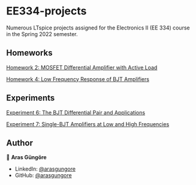 # EE334-projects

Numerous LTspice projects assigned for the Electronics II (EE 334) course in the Spring 2022 semester.



## Homeworks

[Homework 2: MOSFET Differential Amplifier with Active Load](Homeworks/MOSFETDifferentialAmpActiveLoad)

[Homework 4: Low Frequency Response of BJT Amplifiers](Homeworks/LowFrequencyResponseBJTAmp)



## Experiments

[Experiment 6: The BJT Differential Pair and Applications](Experiments/BJTDifferentialPairApplications)

[Experiment 7: Single-BJT Amplifiers at Low and High Frequencies](Experiments/SingleBJTAmpsLowHighFrequencies)



## Author

👤 **Aras Güngöre**

* LinkedIn: [@arasgungore](https://www.linkedin.com/in/arasgungore)
* GitHub: [@arasgungore](https://github.com/arasgungore)

